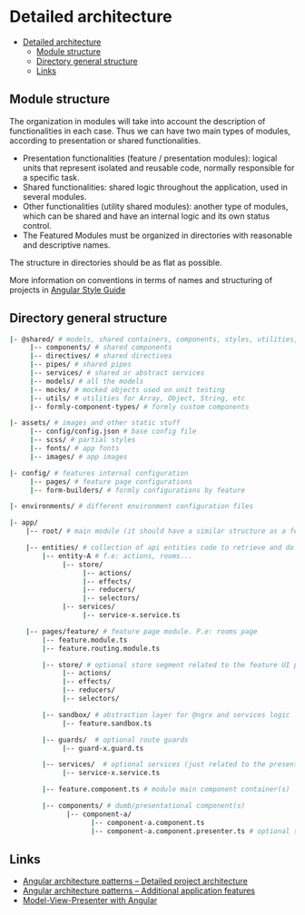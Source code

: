 # Detailed architecture

- [Detailed architecture](#detailed-architecture)
  - [Module structure](#module-structure)
  - [Directory general structure](#directory-general-structure)
  - [Links](#links)

## Module structure

The organization in modules will take into account the description of functionalities in each case. Thus we can have two main types of modules, according to presentation or shared functionalities.

- Presentation functionalities (feature / presentation modules): logical units that represent isolated and reusable code, normally responsible for a specific task.
- Shared functionalities: shared logic throughout the application, used in several modules.
- Other functionalities (utility shared modules): another type of modules, which can be shared and have an internal logic and its own status control.
- The Featured Modules must be organized in directories with reasonable and descriptive names.

The structure in directories should be as flat as possible.

More information on conventions in terms of names and structuring of projects in [Angular Style Guide](https://angular.io/guide/styleguide)

## Directory general structure

```bash
|- @shared/ # models, shared containers, components, styles, utilities, pipes, directives, services, etc
     |-- components/ # shared components
     |-- directives/ # shared directives
     |-- pipes/ # shared pipes
     |-- services/ # shared or abstract services
     |-- models/ # all the models
     |-- mocks/ # mocked objects used on unit testing
     |-- utils/ # utilities for Array, Object, String, etc
     |-- formly-component-types/ # formly custom components

|- assets/ # images and other static stuff
     |-- config/config.json # base config file
     |-- scss/ # partial styles
     |-- fonts/ # app fonts
     |-- images/ # app images

|- config/ # features internal configuration
     |-- pages/ # feature page configurations
     |-- form-builders/ # formly configurations by feature

|- environments/ # different environment configuration files

|- app/
    |-- root/ # main module (it should have a similar structure as a feature)

    |-- entities/ # collection of api entities code to retrieve and do CRUD (store & services mainly)
        |-- entity-A # f.e: actions, rooms...
             |-- store/
                  |-- actions/
                  |-- effects/
                  |-- reducers/
                  |-- selectors/
             |-- services/
                  |-- service-x.service.ts

    |-- pages/feature/ # feature page module. P.e: rooms page
        |-- feature.module.ts
        |-- feature.routing.module.ts

        |-- store/ # optional store segment related to the feature UI page
             |-- actions/
             |-- effects/
             |-- reducers/
             |-- selectors/

        |-- sandbox/ # abstraction layer for @ngrx and services logic
             |-- feature.sandbox.ts

        |-- guards/  # optional route guards
             |-- guard-x.guard.ts

        |-- services/  # optional services (just related to the present module)
             |-- service-x.service.ts

        |-- feature.component.ts # module main component container(s)

        |-- components/ # dumb/presentational component(s)
              |-- component-a/
                    |-- component-a.component.ts
                    |-- component-a.component.presenter.ts # optional service to avoid complexity on presentational component

```

## Links

- [Angular architecture patterns – Detailed project architecture](https://netmedia.io/dev/angular-architecture-patterns-detailed-project-architecture_5619)
- [Angular architecture patterns – Additional application features](https://netmedia.io/dev/angular-architecture-patterns-additional-application-features_5670)
- [Model-View-Presenter with Angular](https://blog.angularindepth.com/model-view-presenter-with-angular-3a4dbffe49bb)
